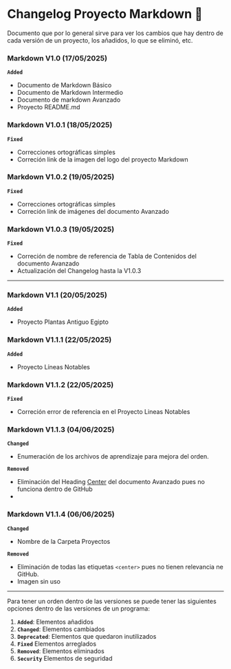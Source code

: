 # Changelog Proyecto Markdown :calendar:

Documento que por lo general sirve para ver los cambios que hay dentro de cada versión de un proyecto, los añadidos, lo que se eliminó, etc.

### Markdown V1.0 (17/05/2025)

**`Added`**

* Documento de Markdown Básico
* Documento de Markdown Intermedio
* Documento de markdown Avanzado
* Proyecto README.md

### Markdown V1.0.1 (18/05/2025)

**`Fixed`**

* Correcciones ortográficas simples
* Correción link de la imagen del logo del proyecto Markdown

### Markdown V1.0.2 (19/05/2025)

**`Fixed`**

* Correcciones ortográficas simples
* Correción link de imágenes del documento Avanzado

### Markdown V1.0.3 (19/05/2025)

**`Fixed`**

* Correción de nombre de referencia de Tabla de Contenidos del documento Avanzado
* Actualización del Changelog hasta la V1.0.3

___

### Markdown V1.1 (20/05/2025)

**`Added`**

* Proyecto Plantas Antiguo Egipto

### Markdown V1.1.1 (22/05/2025)

**`Added`**

* Proyecto Líneas Notables

### Markdown V1.1.2 (22/05/2025)

**`Fixed`**

* Correción error de referencia en el Proyecto Lineas Notables
  
### Markdown V1.1.3 (04/06/2025)

**`Changed`**

* Enumeración de los archivos de aprendizaje para mejora del orden.

**`Removed`**

* Eliminación del Heading <ins>Center</ins> del documento Avanzado pues no funciona dentro de GitHub
* 
### Markdown V1.1.4 (06/06/2025)

**`Changed`**

* Nombre de la Carpeta Proyectos

**`Removed`**

* Eliminación de todas las etiquetas `<center>` pues no tienen relevancia ne GitHub. 
* Imagen sin uso
___

Para tener un orden dentro de las versiones se puede tener las siguientes opciones dentro de las versiones de un programa:

1. **`Added`**: Elementos añadidos
2. **`Changed`**: Elementos cambiados
3. **`Deprecated`**: Elementos que quedaron inutilizados
4. **`Fixed`** Elementos arreglados
5. **`Removed`**: Elementos eliminados
6. **`Security`** Elementos de seguridad